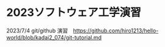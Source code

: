 # 2023ソフトウェア工学演習
2023/7/4
git/github 演習　https://github.com/hiro1213/hello-world/blob/kadai2_074/git-tutorial.md
